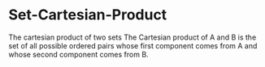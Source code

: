 # Set-Cartesian-Product
The cartesian product of two sets
The Cartesian product of A and B  is the set of all possible ordered pairs
whose first component comes from A and whose second component comes from B.
